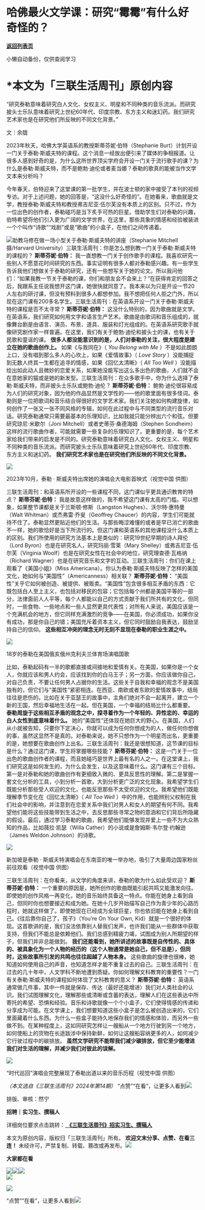 # 哈佛最火文学课：研究“霉霉”有什么好奇怪的？

[**返回列表页**](/gzh/三联生活周刊)

小懒自动备份，仅供查阅学习

# ***本文为「三联生活周刊」原创内容**

  
  

“研究泰勒意味着研究白人文化、女权主义、明星和不同种类的音乐流派。而研究披头士乐队意味着研究上世纪60年代、印度宗教、东方主义和迷幻药。我们研究艺术家也是在研究他们所反映的不同文化背景。”  

  
  
文｜余胧

2023年秋天，哈佛大学英语系的教授斯蒂芬妮·伯特（Stephanie
Burt）计划开设一门关于泰勒·斯威夫特的课程。这个消息一经放出便引来了媒体的争相报道。让很多人感到好奇的是，为什么这所世界顶尖学府会开设一门关于流行歌手的课？为什么是泰勒·斯威夫特，而不是鲍勃·迪伦或者麦当娜？泰勒的歌真的能被当作文学文本来分析吗？  

今年春天，伯特迎来了这堂课的第一批学生，并在波士顿的家中接受了本刊的视频专访。对于上述问题，她的回答是，“这没什么好奇怪的”。在她看来，歌曲就是文学，教授泰勒·斯威夫特和教授弗吉尼亚·伍尔芙没有本质上的区别。只不过，作为一位出色的创作者，泰勒碰巧是当下炙手可热的巨星。借助学生们对泰勒的兴趣，伯特希望将他们引入更为广阔的文学世界，在这里，那些具象的情感和经验被装进一个个叫作“诗歌”“戏剧”或是“歌曲”的小盒子，在他们之间传递着。

![](https://mmbiz.qpic.cn/mmbiz_jpg/c2Sib3Mp7pOMSS8UC8QgOjiaVT2Mh70hhOHQDGGAiaXPLyad22rv7og5VaYqUksr2Rj36icHP9R3oWibg1zWicD7JKmg/640?wx_fmt=jpeg&from;=appmsg)助教马修在做一场小型关于泰勒·斯威夫特的讲座（Stephanie
Mitchell 摄/Harvard University）三联生活周刊：你是怎么想到教一门关于泰勒·斯威夫特的课程的？ **斯蒂芬妮·伯特：**
我一直想教一门关于创作歌手的课程。我喜欢研究一些别人不愿意花时间研究的东西。事实证明有很多人都对泰勒感兴趣。有一些学生告诉我他们想做关于泰勒的研究，还有一些想写关于她的论文。所以我问他们：“如果我教一节关于泰勒的课，你们和朋友会不会来上？”在获得肯定的回答之后，我跟系主任说我想开这门课，她很快就同意了。我本来以为只是开设一节20人左右的研讨课，但没有预料到很多人都想参加。我不想把任何人拒之门外，所以现在这门课有200多名学生。三联生活周刊：在英语系开设一门关于泰勒·斯威夫特的课程是否不太寻常？
**斯蒂芬妮·伯特：**
这没什么特别的，因为歌曲就是文学。在英语系，我们研究如何用文字和语言生产艺术。歌曲是由歌词和音乐组成的，就像舞台剧是由语言、演员、布景、道具、服装和灯光组成的。在英语系研究歌手就像研究剧作家一样普遍。在这里，我们有关于鲍勃·迪伦和披头士的课，也有关于民歌和童谣的课。
**很多人都没能意识到的是，人们对泰勒的关注，很大程度是建立在她的歌曲创作上。** 如果《与我同在》（ _You Belong with Me_
）不是如此朗朗上口，没有唱到那么多人的心坎上，如果《爱情故事》（ _Love Story_ ）没能捕捉到无数人终其一生都在追寻的情感，如果《回忆太清晰》（
_All Too Well_
）没能描绘出如此动人且微妙的恋爱关系，如果她没能写出这么多出色的歌曲，人们就不会在意她家的猫或是她的新发型。三联生活周刊：在众多歌手中，你为什么选择了泰勒·斯威夫特，而非披头士乐队或鲍勃·迪伦？
**斯蒂芬妮·伯特：**
鲍勃·迪伦很容易成为人们的研究对象，因为他的作品显然是文学性的——他的歌里面有很多怪词。泰勒则是一位把歌词和音乐结合得很好的文学艺术家。我们关注她如何构建旋律，如何创作了一张又一张不同风格的专辑，如何在此过程中与不同类型的流行音乐对话。研究泰勒通常只需要最基本的乐理知识，比如我就只能分辨出六个和弦。但要研究琼尼·米歇尔（Joni
Mitchell）或者史蒂芬·桑德海姆（Stephen
Sondheim）这样的流行歌曲作者，可能就需要一些复杂的乐理知识了。更重要的是，每个艺术家给我们带来的启发是不同的。研究泰勒意味着研究白人文化、女权主义、明星和不同种类的音乐流派。而研究披头士乐队意味着研究上世纪60年代、印度宗教、东方主义和迷幻药。
**我们研究艺术家也是在研究他们所反映的不同文化背景。**

![](https://mmbiz.qpic.cn/mmbiz_jpg/VkpaUkchBmXf0sr6qa6UoecLMGd7yForEBrfRGA9H3UNh0PkF3yr0EN6hug5YjiaExQvUeh14XIOib19hL1tnArg/640?wx_fmt=other&from;=appmsg&tp;=webp&wxfrom;=5&wx;_lazy=1&wx;_co=1)

2023年10月，泰勒 · 斯威夫特出席她的演唱会大电影首映式（视觉中国 供图）

三联生活周刊：和英语系所开设的一些课程不同，这门课似乎更具通识教育的特点？ **斯蒂芬妮·伯特：**
我是故意这样做的，我不希望这门课有太高的门槛。可以想象，如果整节课都是关于兰斯顿·修斯（Langston Hughes）、沃尔特·惠特曼（Walt
Whitman）或杰弗雷·乔叟（Geoffrey
Chaucer）的内容，学生们可能就待不住了。泰勒显然更贴近他们的生活。与那些晦涩难懂的或者是早已消亡的歌曲不一样，她的歌恰好是当下所流行的。但这门课和英语系的其他课程没什么本质上的区别。我们所使用的研究方法基本上是类似的：研究19世纪早期的诗人拜伦（Lord
Byron）也是在研究名人，研究玛丽·雪莱（Mary Shelley）或弗吉尼亚·伍尔芙（Virginia
Woolf）也是在研究女性在社会中的地位，研究理查德·瓦格纳（Richard
Wagner）也是在研究音乐和文字的互动。三联生活周刊：你们在课上观看了《美国小姐》（Miss
Americana）。你认为泰勒·斯威夫特反映了怎样的美国文化，她如何与“美国性”（Americanness）相关联？ **斯蒂芬妮·伯特：**
“美国性”关乎它如何被创造、被提供、被贩卖。“美国性”包含很多相互矛盾的东西：它既包括白人至上主义，也包括对移民的包容；它包括每个州都是美国平等的一部分，法律面前人人平等，每个人都能以自己的方式贡献于我们所共有的文化，但同时，一些食物、一些地点和一些人显然更具代表性；对所有人来说，美国应该是一个充满机会的地方，但它同样充满激烈的竞争——在美国，你必须成功，如果你没有成功，那是你自己的错；美国充斥着资本主义，但它同时鼓励自我表达，鼓励坚持自己的信仰。
**这些相互冲突的理念无时无刻不显现在泰勒的职业生涯之中。**

![](https://mmbiz.qpic.cn/mmbiz_jpg/VkpaUkchBmXf0sr6qa6UoecLMGd7yFor2Qp7oQwOH2v6QlRn2YicmkD6fK6AqGiaY6D9FiaZ6qvkkKjeATM2KA68Q/640?wx_fmt=other&from;=appmsg&tp;=webp&wxfrom;=5&wx;_lazy=1&wx;_co=1)

18岁的泰勒在美国俄亥俄州克利夫兰体育场演唱国歌

比如，泰勒起码有一半的歌都直接或间接地和爱情有关。在美国，如果你是一个女人，你就应该和男人约会，应该找到你的白马王子；另一方面，你应该做你自己，对自己负责，不要让任何男人占据你的生活。这些关于自我和幸福的观念不是美国独有的，但它们与“美国性”紧密相连。在西亚、南欧或者东欧的爱情故事中，结局往往是悲伤的。比如在关于亚瑟王的故事中，主角们绝对不会一起离开，建立一个新的王国，然后幸福地生活在一起。但在美国，一个幸福的结局比什么都重要。
**泰勒周旋于这些相互矛盾的观念之中，探寻着作为一个年轻的、异性恋的、幸运的白人女性到底意味着什么。**
她的“美国性”还体现在她巨大的野心。在美国，人们从小就被告知，只要你下定决心，你就可以成为任何你想成为的人，做任何你想做的事，虽然这显然不是真的。对泰勒来说，她不只想作为一个明星而出名，更重要的是，她想要在歌曲创作上出名。三联生活周刊：我还是很想知道，这节课的目标是什么？通过这门课，学生将掌握哪些技能？
**斯蒂芬妮·伯特：**
这是一门关于一位出色的歌曲创作者的课程，而且她碰巧是世界上最有名的人之一。在这堂课上，我们研究这是如何发生的，为什么会发生，以及这意味着什么。这门课有三个目标。第一是对泰勒和她的歌曲创作有更细致入微的、更具反思性的理解。第二是掌握一套文化分析的工具，小到分析一首歌，大到分析更广泛的文化现象。我希望学生们既能分析那些受人欢迎的文化，也能反思那些不太受欢迎的文化。我希望他们既能理解季节变化在《回忆太清晰》（
_All Too Well_
）中的作用，也能辨别父权制在我们社会中的影响，并注意到在恋爱关系中我们对男人和女人的期望有何不同。我希望他们能将这些技能带到生活之中，去反思那些寻常之物的意涵和它们背后所隐藏的假设。最后，通过学习泰勒的歌曲，我希望他们能够发现并爱上一些不为大众熟知的作品，比如薇拉·凯瑟（Willa
Cather）的小说或是詹姆斯·韦尔登·约翰逊（James Weldon Johnson）的诗歌。

![](https://mmbiz.qpic.cn/mmbiz_jpg/VkpaUkchBmXf0sr6qa6UoecLMGd7yForWd6tOGMfsSTvHu7ic4jUbUFmsU5Rfug8HAbf1uM5aN8OBFFCeZnN3vQ/640?wx_fmt=other&from;=appmsg&tp;=webp&wxfrom;=5&wx;_lazy=1&wx;_co=1)

新加坡是泰勒 · 斯威夫特演唱会在东南亚的唯一举办地，吸引了大量周边国家粉丝前往观看（视觉中国 供图）

三联生活周刊：在你看来，从文学的角度来讲，泰勒的歌为什么如此受欢迎？ **斯蒂芬妮·伯特：**
一个重要的原因是，她所创作的歌曲既能引起共鸣又能激发向往。即使她的创作风格一再变化，她的音乐始终具备这一特点。你能在她身上看到自己，但同时你也想要接近和成为她。在她十几岁开始描写自己作为青少年的心路历程时，她就这样做了。即使她现在已经成为全球巨星，你也依旧能在她身上看到自己。《往后靠你自己了，孩子》（You’re
On Your Own,
Kid）就是一个很好的体现。这首歌讲的是，我们没法依靠别人替我们发声，也许我们能从一些群体中获取支持，但我们不能总是依赖他们。我们总感到精疲力竭，试图成为别人所期望的样子，但我们并非总能做到。
**我们还能看到，她所讲述的故事既是自传性的、具体的、被具象化为一个人物的经历的（这个人物通常是她自己，但不总是），但同时，这些故事所引发的共鸣也往往超越了人物本身。**
这些歌曲的旋律也很棒，她知道如何使用自己的声音，也知道怎样才能不重复过去的自己。三联生活周刊：在过去的几十年中，人文学科不断地遭到质疑。你如何理解文科教育的重要性？一门有关泰勒·斯威夫特的课程如何体现了文科教育的意义？
**斯蒂芬妮·伯特：**
英语系通常做几件事，其中一件就是保存、传达（最好还能增进）我们对人类社会的认识。我们试图理解文化，理解那些或清晰或含蓄的表达，理解人们在这些表达中所寄托的希望、恐惧和经验。音乐和诗歌就像一个个小盒子，它们使得情感的传递和分享成为可能。在文学课上，我们想要知道这些小盒子是怎么被创造出来的，它们里面藏着什么东西。为什么一些盒子能持久地保存我们的情感和体验，而另外一些做不到。在某种程度上，这如同研究怎样让一艘船从一个地方行驶到另一个地方，如何使船上的货物在长途跋涉中保持新鲜，如何让这艘船容纳更多的人，如何减少它行驶过程中的碳排放。
**虽然文学研究不能帮我们减少碳排放，但它至少能增进我们对生活的理解，并减少我们对彼此的误解。**

![](https://mmbiz.qpic.cn/mmbiz_jpg/VkpaUkchBmXf0sr6qa6UoecLMGd7yForeX4QDke4Ab8JyXIU95VIpUMB6Z9vQuWVtyJtVa4n6Eb0B3axMVkAbQ/640?wx_fmt=other&from;=appmsg&tp;=webp&wxfrom;=5&wx;_lazy=1&wx;_co=1)

“时代巡回”演唱会完整展现了泰勒出道以来的音乐历程（视觉中国 供图）

 _（本文选自《三联生活周刊》2024年第14期）_
“点赞”“在看”，让更多人看到![](https://mmbiz.qpic.cn/mmbiz_gif/c2Sib3Mp7pON9hkSZwdTibRHNZSMPyiapUCHJwlyoZVBC3SfmPmF0VKjkm3NiaToQloHFJ6icyicqZnqgXp6pSQJt5gg/640?wx_fmt=gif&from;=appmsg&wxfrom;=5&wx;_lazy=1&tp;=webp)  
  
  
  
  
  

排版、审核：然宁

  
 **招聘｜实习生、撰稿人**  

详细岗位要求点击跳转：[
**《三联生活周刊》招实习生、撰稿人**](http://mp.weixin.qq.com/s?__biz=MTc5MTU3NTYyMQ==&mid=2651136871&idx=3&sn=f1c0777fe9d31881e5dfca68ebc2937f&chksm=5907324d6e70bb5b3546dfe1c7b31b5fe05664bebbf36356ba9a1a352e0678444cad62875ad4&scene=21#wechat_redirect)

本文为原创内容，版权归「三联生活周刊」所有。 **欢迎文末分享、点赞、在看三连！**
未经许可，严禁复制、转载、篡改或再发布。![](https://mmbiz.qpic.cn/sz_mmbiz_png/Gg7Qtoh7Aic9ZTmAdCc80b4nD7xicgPt863QWU7oNswDx19XrjfTtSl8QwatY2EEZGuNd1WRRiapDZjcDhTnNYmBg/640?wx_fmt=other&wxfrom;=5&wx;_lazy=1&wx;_co=1&retryload;=1&tp;=webp)

 **大家都在看**

[![](https://mmbiz.qpic.cn/mmbiz_png/c2Sib3Mp7pOP1y39gUSO2bM9BtibWicOrOBCtBgPBEUOlfHliazInMB0Leg42N1ZQLMc6NZmeauZ1odaj2hK2cqvrQ/640?wx_fmt=other&from;=appmsg&wxfrom;=5&wx;_lazy=1&wx;_co=1&tp;=webp)](http://mp.weixin.qq.com/s?__biz=MTc5MTU3NTYyMQ==&mid=2651378715&idx=1&sn=20af659362888f978dba8f811b993a1d&chksm=590ac5316e7d4c27a706eff76baa37e4311f792ce38290a7529bf5aea6b113bca14e0a7d69e7&scene=21#wechat_redirect)[![](https://mmbiz.qpic.cn/mmbiz_jpg/c2Sib3Mp7pOO6eP76FUibGfOL5noz6wiaxTaRsx0nhdA82v0Ec8andSibQkX21N1c3CsQuMNeqhAqUBUKxEQnkp2fA/640?wx_fmt=other&from;=appmsg&wxfrom;=5&wx;_lazy=1&wx;_co=1&tp;=webp)](http://mp.weixin.qq.com/s?__biz=MTc5MTU3NTYyMQ==&mid=2651377114&idx=1&sn=4dd351136cb38f6757432b3a392937e7&chksm=590adcf06e7d55e6b27bc638f070c59e0080908f2b0926c11c1886331f741e598238241828f0&scene=21#wechat_redirect)[![](https://mmbiz.qpic.cn/mmbiz_jpg/c2Sib3Mp7pOMjIqp6icdsRMwgennulpmZX4wMiaxWUl4miaPibrznYFT7rRc5pic76WYhksCyeQAbjWUAEj2OywjlrXg/640?wx_fmt=other&from;=appmsg&wxfrom;=5&wx;_lazy=1&wx;_co=1&tp;=webp)](http://mp.weixin.qq.com/s?__biz=MTc5MTU3NTYyMQ==&mid=2651379276&idx=2&sn=55c1d9c06174f5570bd9d8ae76435c3e&chksm=590ac7666e7d4e70bca8f030e0a7b6f5a4310b1efd54fecd5a885aaf2642db56c2e7fc5ec481&scene=21#wechat_redirect)  
![](https://mmbiz.qpic.cn/sz_mmbiz_png/Gg7Qtoh7Aic9ZTmAdCc80b4nD7xicgPt86k1kgpU51hWCHjV92ryhVW35PLCvLhxLw9XDhXjgeDyZhHSx5EbRcfg/640?wx_fmt=other&wxfrom;=5&wx;_lazy=1&wx;_co=1&retryload;=1&tp;=webp)  

[![](https://mmbiz.qpic.cn/mmbiz_jpg/c2Sib3Mp7pOMNHV5XTibxIibTzyeboSOINacUYiclq11Xo7HSSVR3ekM0khdq5nMwttEIKI99bXHACCico1LvKibCOcw/640?wx_fmt=other&from;=appmsg&wxfrom;=5&wx;_lazy=1&wx;_co=1&tp;=webp)]()

  
  
“点赞”“在看”，让更多人看到![](https://mmbiz.qpic.cn/mmbiz_gif/c2Sib3Mp7pON9hkSZwdTibRHNZSMPyiapUCHJwlyoZVBC3SfmPmF0VKjkm3NiaToQloHFJ6icyicqZnqgXp6pSQJt5gg/640?wx_fmt=gif&from;=appmsg&wxfrom;=5&wx;_lazy=1&tp;=webp)

